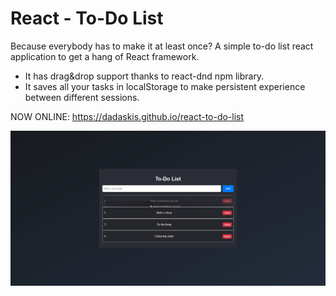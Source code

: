 # React - To-Do List

Because everybody has to make it at least once? A simple to-do list react application to get a hang of React framework.

- It has drag&drop support thanks to react-dnd npm library.
- It saves all your tasks in localStorage to make persistent experience between different sessions.

NOW ONLINE: https://dadaskis.github.io/react-to-do-list

![Website image](.github/website.png)